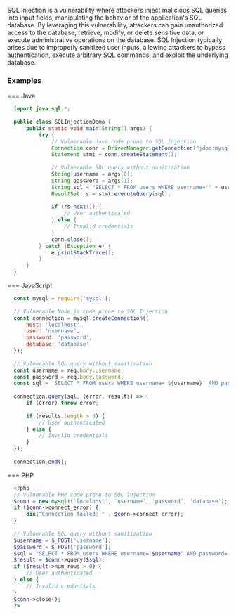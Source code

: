 SQL Injection is a vulnerability where attackers inject malicious SQL queries into input fields, manipulating the behavior of the application's SQL database. By leveraging this vulnerability, attackers can gain unauthorized access to the database, retrieve, modify, or delete sensitive data, or execute administrative operations on the database. SQL Injection typically arises due to improperly sanitized user inputs, allowing attackers to bypass authentication, execute arbitrary SQL commands, and exploit the underlying database.

### Examples

=== Java
  ```java
    import java.sql.*;
    
    public class SQLInjectionDemo {
        public static void main(String[] args) {
            try {
                // Vulnerable Java code prone to SQL Injection
                Connection conn = DriverManager.getConnection("jdbc:mysql://localhost:3306/database", "username", "password");
                Statement stmt = conn.createStatement();
                
                // Vulnerable SQL query without sanitization
                String username = args[0];
                String password = args[1];
                String sql = "SELECT * FROM users WHERE username='" + username + "' AND password='" + password + "'";
                ResultSet rs = stmt.executeQuery(sql);
                
                if (rs.next()) {
                    // User authenticated
                } else {
                    // Invalid credentials
                }
                conn.close();
            } catch (Exception e) {
                e.printStackTrace();
            }
        }
    }

  ```

=== JavaScript
  ```javascript
    const mysql = require('mysql');
    
    // Vulnerable Node.js code prone to SQL Injection
    const connection = mysql.createConnection({
        host: 'localhost',
        user: 'username',
        password: 'password',
        database: 'database'
    });
    
    // Vulnerable SQL query without sanitization
    const username = req.body.username;
    const password = req.body.password;
    const sql = `SELECT * FROM users WHERE username='${username}' AND password='${password}'`;
    
    connection.query(sql, (error, results) => {
        if (error) throw error;
    
        if (results.length > 0) {
            // User authenticated
        } else {
            // Invalid credentials
        }
    });
    
    connection.end();
  ```

=== PHP
  ```php
    <?php
    // Vulnerable PHP code prone to SQL Injection
    $conn = new mysqli('localhost', 'username', 'password', 'database');
    if ($conn->connect_error) {
        die("Connection failed: " . $conn->connect_error);
    }
    
    // Vulnerable SQL query without sanitization
    $username = $_POST['username'];
    $password = $_POST['password'];
    $sql = "SELECT * FROM users WHERE username='$username' AND password='$password'";
    $result = $conn->query($sql);
    if ($result->num_rows > 0) {
        // User authenticated
    } else {
        // Invalid credentials
    }
    $conn->close();
    ?>
  ```